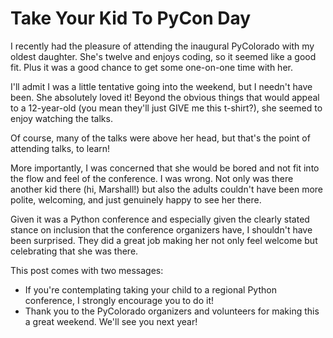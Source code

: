 # Take Your Kid To PyCon Day

I recently had the pleasure of attending the inaugural PyColorado with my oldest daughter.  She's twelve and enjoys coding, so it seemed like a good fit.  Plus it was a good chance to get some one-on-one time with her.

I'll admit I was a little tentative going into the weekend, but I needn't have been. She absolutely loved it! Beyond the obvious things that would appeal to a 12-year-old (you mean they'll just GIVE me this t-shirt?), she seemed to enjoy watching the talks. 

Of course, many of the talks were above her head, but that's the point of attending talks, to learn!  

More importantly, I was concerned that she would be bored and not fit into the flow and feel of the conference.  I was wrong.  Not only was there another kid there (hi, Marshall!) but also the adults couldn't have been more polite, welcoming, and just genuinely happy to see her there.  

Given it was a Python conference and especially given the clearly stated stance on inclusion that the conference organizers have, I shouldn't have been surprised. They did a great job making her not only feel welcome but celebrating that she was there.  

This post comes with two messages: 

* If you're contemplating taking your child to a regional Python conference, I strongly encourage you to do it!  
* Thank you to the PyColorado organizers and volunteers for making this a great weekend.  We'll see you next year!